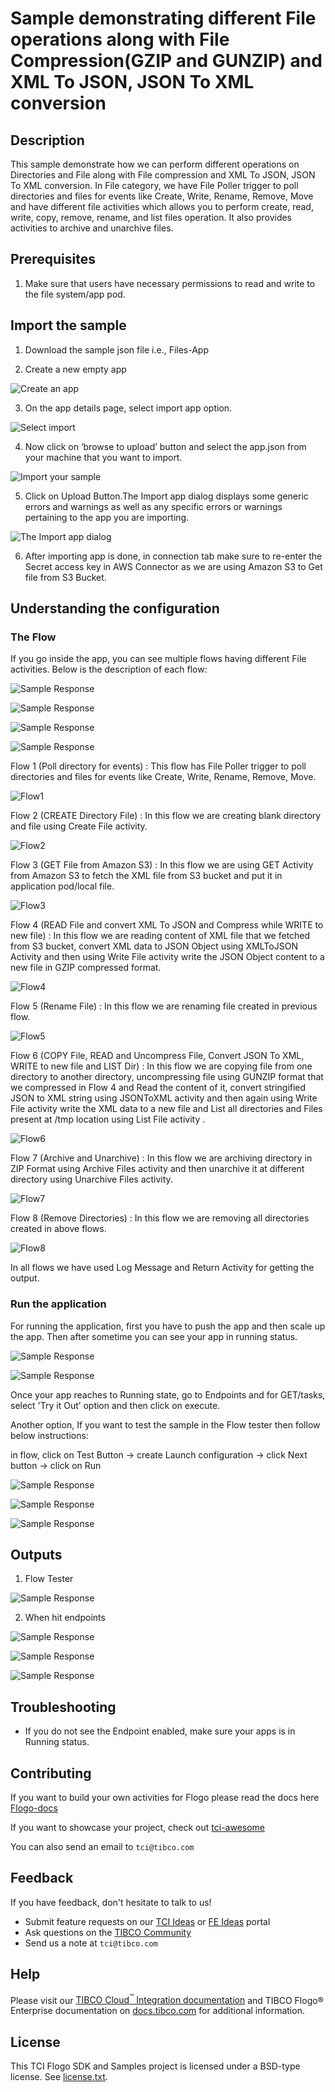 # Sample demonstrating different File operations along with File Compression(GZIP and GUNZIP) and XML To JSON, JSON To XML conversion 


## Description

This sample demonstrate how we can perform different operations on Directories and File along with File compression and XML To JSON, JSON To XML conversion.
In File category, we have File Poller trigger to poll directories and files for events like Create, Write, Rename, Remove, Move and have different file activities which allows you to perform create, read, write, copy, remove, rename, and list files operation. It also provides activities to archive and unarchive files.


## Prerequisites

1. Make sure that users have necessary permissions to read and write to the file system/app pod.

## Import the sample

1. Download the sample json file i.e., Files-App

2. Create a new empty app

![Create an app](../../../import-screenshots/2.png)

3. On the app details page, select import app option.

![Select import](../../../import-screenshots/3.png)

4. Now click on ‘browse to upload’ button and select the app.json from your machine that you want to import.

![Import your sample](../../../import-screenshots/4.png)

5. Click on Upload Button.The Import app dialog displays some generic errors and warnings as well as any specific errors or warnings pertaining to the app you are importing.

![The Import app dialog](../../../import-screenshots/Files/5.jpg)

6. After importing app is done, in connection tab make sure to re-enter the Secret access key in AWS Connector as we are using Amazon S3 to Get file from S3 Bucket.

## Understanding the configuration

### The Flow

If you go inside the app, you can see multiple flows having different File activities. Below is the description of each flow:

![Sample Response](../../../import-screenshots/Files/6.jpg)

![Sample Response](../../../import-screenshots/Files/24.png)

![Sample Response](../../../import-screenshots/Files/25.png)

![Sample Response](../../../import-screenshots/Files/26.png)

Flow 1 (Poll directory for events) : This flow has File Poller trigger to poll directories and files for events like Create, Write, Rename, Remove, Move.

![Flow1](../../../import-screenshots/Files/7.png)

Flow 2 (CREATE Directory File) : In this flow we are creating blank directory and file using Create File activity.

![Flow2](../../../import-screenshots/Files/8.png)

Flow 3 (GET File from Amazon S3) : In this flow we are using GET Activity from Amazon S3 to fetch the XML file from S3 bucket and put it in application pod/local file.

![Flow3](../../../import-screenshots/Files/9.png)

Flow 4 (READ File and convert XML To JSON and Compress while WRITE to new file) : In this flow we are reading content of XML file that we fetched from S3 bucket, convert XML data to JSON Object using XMLToJSON Activity and then using Write File activity write the JSON Object content to a new file in GZIP compressed format.

![Flow4](../../../import-screenshots/Files/10.png)

Flow 5 (Rename File) : In this flow we are renaming file created in previous flow.

![Flow5](../../../import-screenshots/Files/11.png)

Flow 6 (COPY File, READ and Uncompress File, Convert JSON To XML, WRITE to new file and LIST Dir) : In this flow we are copying file from one directory to another directory, uncompressing file using GUNZIP format that we compressed in Flow 4 and Read the content of it, convert stringified JSON to XML string using JSONToXML activity and then again using Write File activity write the XML data to a new file and List all directories and Files present at /tmp location using List File activity .

![Flow6](../../../import-screenshots/Files/12.png)

Flow 7 (Archive and Unarchive) : In this flow we are archiving directory in ZIP Format using Archive Files activity and then unarchive it at different directory using Unarchive Files activity.

![Flow7](../../../import-screenshots/Files/13.png)

Flow 8 (Remove Directories) : In this flow we are removing all directories created in above flows.

![Flow8](../../../import-screenshots/Files/14.png)

In all flows we have used Log Message and Return Activity for getting the output.


### Run the application

For running the application, first you have to push the app and then scale up the app. Then after sometime you can see your app in running status.

![Sample Response](../../../import-screenshots/Files/15.png)

![Sample Response](../../../import-screenshots/Files/16.png)

Once your app reaches to Running state, go to Endpoints and for GET/tasks, select 'Try it Out’ option and then click on execute.

Another option, If you want to test the sample in the Flow tester then follow below instructions:
 
in flow, click on Test Button -> create Launch configuration -> click Next button -> click on Run

![Sample Response](../../../import-screenshots/Files/17.png)

![Sample Response](../../../import-screenshots/Files/18.png)

![Sample Response](../../../import-screenshots/Files/19.png)

## Outputs

1. Flow Tester

![Sample Response](../../../import-screenshots/Files/20.png)

2. When hit endpoints

![Sample Response](../../../import-screenshots/Files/21.png)

![Sample Response](../../../import-screenshots/Files/22.png)

![Sample Response](../../../import-screenshots/Files/23.png)


## Troubleshooting

* If you do not see the Endpoint enabled, make sure your apps is in Running status.

## Contributing

If you want to build your own activities for Flogo please read the docs here [Flogo-docs](https://tibcosoftware.github.io/flogo/)

If you want to showcase your project, check out [tci-awesome](https://github.com/TIBCOSoftware/tci-awesome)

You can also send an email to `tci@tibco.com`

## Feedback

If you have feedback, don't hesitate to talk to us!

* Submit feature requests on our [TCI Ideas](https://ideas.tibco.com/?project=TCI) or [FE Ideas](https://ideas.tibco.com/?project=FE) portal
* Ask questions on the [TIBCO Community](https://community.tibco.com/answers/product/344006)
* Send us a note at `tci@tibco.com`

## Help

Please visit our [TIBCO Cloud<sup>&trade;</sup> Integration documentation](https://integration.cloud.tibco.com/docs/) and TIBCO Flogo® Enterprise documentation on [docs.tibco.com](https://docs.tibco.com/) for additional information.

## License

This TCI Flogo SDK and Samples project is licensed under a BSD-type license. See [license.txt](license.txt).

